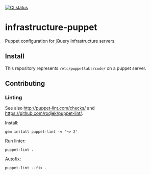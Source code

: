 [![CI status](https://github.com/jquery/infrastructure-puppet/actions/workflows/CI.yaml/badge.svg)](https://github.com/jquery/infrastructure-puppet/actions/workflows/CI.yaml)

# infrastructure-puppet

Puppet configuration for jQuery Infrastructure servers.

## Install

This repository represents `/etc/puppetlabs/code/` on a puppet server.

## Contributing

### Linting

See also <http://puppet-lint.com/checks/> and <https://github.com/rodjek/puppet-lint/>.

Install:
```
gem install puppet-lint -v '~> 2'
```

Run linter:
```
puppet-lint .
````

Autofix:
```
puppet-lint --fix .
```
